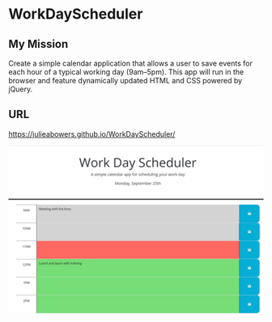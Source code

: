 # WorkDayScheduler

## My Mission

Create a simple calendar application that allows a user to save events for each hour of a typical working day (9am&ndash;5pm). This app will run in the browser and feature dynamically updated HTML and CSS powered by jQuery.

## URL

https://julieabowers.github.io/WorkDayScheduler/


![The screen](./common/images/SchedulerImg.jpg)